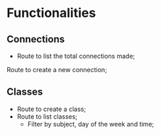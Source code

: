 <!-- Application use cases -->

# Functionalities

## Connections

- Route to list the total connections made;

Route to create a new connection;

## Classes

- Route to create a class;
- Route to list classes;
  - Filter by subject, day of the week and time;
